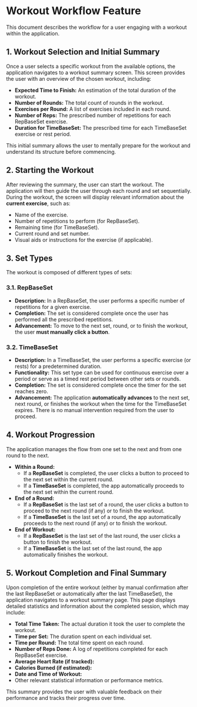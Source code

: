# Workout Workflow Feature

This document describes the workflow for a user engaging with a workout within the application.

## 1. Workout Selection and Initial Summary

Once a user selects a specific workout from the available options, the application navigates to a workout summary screen. This screen provides the user with an overview of the chosen workout, including:

* **Expected Time to Finish:** An estimation of the total duration of the workout.
* **Number of Rounds:** The total count of rounds in the workout.
* **Exercises per Round:** A list of exercises included in each round.
* **Number of Reps:** The prescribed number of repetitions for each RepBaseSet exercise.
* **Duration for TimeBaseSet:** The prescribed time for each TimeBaseSet exercise or rest period.

This initial summary allows the user to mentally prepare for the workout and understand its structure before commencing.

## 2. Starting the Workout

After reviewing the summary, the user can start the workout. The application will then guide the user through each round and set sequentially. During the workout, the screen will display relevant information about the **current exercise**, such as:

* Name of the exercise.
* Number of repetitions to perform (for RepBaseSet).
* Remaining time (for TimeBaseSet).
* Current round and set number.
* Visual aids or instructions for the exercise (if applicable).

## 3. Set Types

The workout is composed of different types of sets:

### 3.1. RepBaseSet

* **Description:** In a RepBaseSet, the user performs a specific number of repetitions for a given exercise.
* **Completion:** The set is considered complete once the user has performed all the prescribed repetitions.
* **Advancement:** To move to the next set, round, or to finish the workout, the user **must manually click a button**.

### 3.2. TimeBaseSet

* **Description:** In a TimeBaseSet, the user performs a specific exercise (or rests) for a predetermined duration.
* **Functionality:** This set type can be used for continuous exercise over a period or serve as a timed rest period between other sets or rounds.
* **Completion:** The set is considered complete once the timer for the set reaches zero.
* **Advancement:** The application **automatically advances** to the next set, next round, or finishes the workout when the time for the TimeBaseSet expires. There is no manual intervention required from the user to proceed.

## 4. Workout Progression

The application manages the flow from one set to the next and from one round to the next.

* **Within a Round:**
    * If a **RepBaseSet** is completed, the user clicks a button to proceed to the next set within the current round.
    * If a **TimeBaseSet** is completed, the app automatically proceeds to the next set within the current round.
* **End of a Round:**
    * If a **RepBaseSet** is the last set of a round, the user clicks a button to proceed to the next round (if any) or to finish the workout.
    * If a **TimeBaseSet** is the last set of a round, the app automatically proceeds to the next round (if any) or to finish the workout.
* **End of Workout:**
    * If a **RepBaseSet** is the last set of the last round, the user clicks a button to finish the workout.
    * If a **TimeBaseSet** is the last set of the last round, the app automatically finishes the workout.

## 5. Workout Completion and Final Summary

Upon completion of the entire workout (either by manual confirmation after the last RepBaseSet or automatically after the last TimeBaseSet), the application navigates to a workout summary page. This page displays detailed statistics and information about the completed session, which may include:

* **Total Time Taken:** The actual duration it took the user to complete the workout.
* **Time per Set:** The duration spent on each individual set.
* **Time per Round:** The total time spent on each round.
* **Number of Reps Done:** A log of repetitions completed for each RepBaseSet exercise.
* **Average Heart Rate (if tracked):**
* **Calories Burned (if estimated):**
* **Date and Time of Workout:**
* Other relevant statistical information or performance metrics.

This summary provides the user with valuable feedback on their performance and tracks their progress over time.